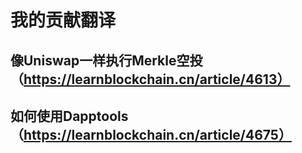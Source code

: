 # 我的贡献翻译

## 像Uniswap一样执行Merkle空投（https://learnblockchain.cn/article/4613）

## 如何使用Dapptools（https://learnblockchain.cn/article/4675）
